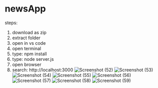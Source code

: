 # newsApp
steps: 
1. download as zip
2. extract folder
3. open in vs code
4. open terminal
5. type: npm install
6. type: node server.js
7. open browser
8. search: http://localhost:3000
![Screenshot (52)](https://github.com/anilrai4001/newsApp/assets/79553966/7612e315-6172-4587-a04d-7c0e29567913)
![Screenshot (53)](https://github.com/anilrai4001/newsApp/assets/79553966/50808330-6596-4df7-9540-7304a744d369)
![Screenshot (54)](https://github.com/anilrai4001/newsApp/assets/79553966/95b474e5-51c2-4303-a844-8049bc056a84)
![Screenshot (55)](https://github.com/anilrai4001/newsApp/assets/79553966/803a87bb-bc93-4f35-9c20-ad77a16d6e67)
![Screenshot (56)](https://github.com/anilrai4001/newsApp/assets/79553966/6fc5faf5-d8b5-4e7c-91de-7e130101fb1c)
![Screenshot (57)](https://github.com/anilrai4001/newsApp/assets/79553966/8cc6cd60-9c96-4c6c-9c6f-f80354a33080)
![Screenshot (58)](https://github.com/anilrai4001/newsApp/assets/79553966/972347db-4557-4bc9-aedd-10d09513f49b)
![Screenshot (59)](https://github.com/anilrai4001/newsApp/assets/79553966/b2441de1-73cc-44f5-83d2-0bfea6d560f3)


